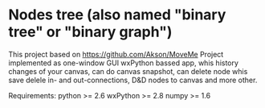 Nodes tree (also named  "binary tree" or "binary graph")
==========

This project based on https://github.com/Akson/MoveMe
Project implemented as one-window GUI wxPython bassed app, whis history changes of your canvas, can do canvas snapshot, can delete node whis save delele in- and out-connections, D&D nodes to canvas and more other.

Requirements:
python >= 2.6
wxPython >= 2.8
numpy >= 1.6
